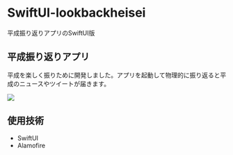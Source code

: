 # SwiftUI-lookbackheisei
平成振り返りアプリのSwiftUI版

## 平成振り返りアプリ
平成を楽しく振りために開発しました。アプリを起動して物理的に振り返ると平成のニュースやツイートが届きます。

![](image/lookbackheisei.gif)

## 使用技術
* SwiftUI
* Alamofire
